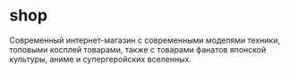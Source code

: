 # shop
Современный интернет-магазин с современными моделями техники, топовыми косплей товарами, также с товарами фанатов японской культуры, аниме и супергеройских вселенных.